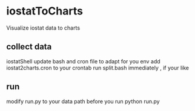 # iostatToCharts

Visualize iostat data to charts

## collect data
iostatShell
update bash and cron file to adapt for you env
add  iostat2charts.cron to your crontab
run split.bash immediately , if your like

## run
modify run.py to your data path before you run
python run.py


